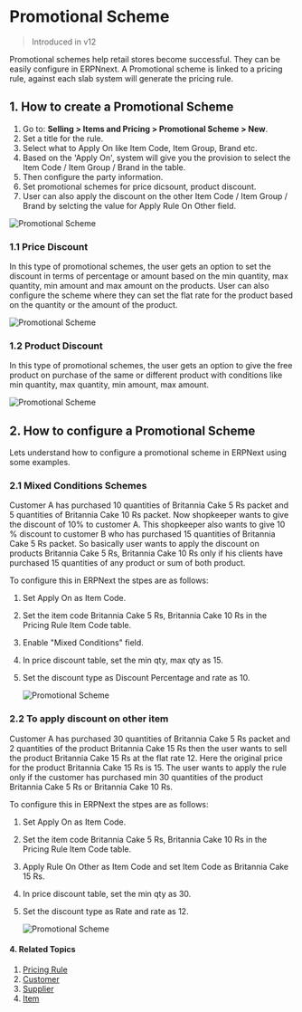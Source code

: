 # Promotional Scheme

> Introduced in v12

Promotional schemes help retail stores become successful. They can be easily configure in ERPNnext. A Promotional scheme is linked to a pricing rule, against each slab system will generate the pricing rule.

## 1. How to create a Promotional Scheme

1. Go to: **Selling > Items and Pricing > Promotional Scheme > New**.
1. Set a title for the rule.
1. Select what to Apply On like Item Code, Item Group, Brand etc.
1. Based on the 'Apply On', system will give you the provision to select the Item Code / Item Group / Brand in the table.
1. Then configure the party information.
1. Set promotional schemes for price dicsount, product discount.
1. User can also apply the discount on the other Item Code / Item Group / Brand by selcting the value for Apply Rule On Other field.

<img alt="Promotional Scheme" class="screenshot" src="{{docs_base_url}}/assets/img/promotional-schemes/promotional-schemes.png">

### 1.1 Price Discount

In this type of promotional schemes, the user gets an option to set the discount in terms of percentage or amount based on the min quantity, max quantity, min amount and max amount on the products. User can also configure the scheme where they can set the flat rate for the product based on the quantity or the amount of the product.

<img alt="Promotional Scheme" class="screenshot" src="{{docs_base_url}}/assets/img/promotional-schemes/promotional-schemes-price-discount.png">

### 1.2 Product Discount

In this type of promotional schemes, the user gets an option to give the free product on purchase of the same or different product with conditions like min quantity, max quantity, min amount, max amount.

<img alt="Promotional Scheme" class="screenshot" src="{{docs_base_url}}/assets/img/promotional-schemes/promotional-schemes-product-discount.png">

## 2. How to configure a Promotional Scheme

Lets understand how to configure a promotional scheme in ERPNext using some examples.

### 2.1 Mixed Conditions Schemes

Customer A has purchased 10 quantities of Britannia Cake 5 Rs packet and 5 quantities of Britannia Cake 10 Rs packet. Now shopkeeper wants to give the discount of 10% to customer A. This shopkeeper also wants to give 10 % discount to customer B who has purchased 15 quantities of Britannia Cake 5 Rs packet. So basically user wants to apply the discount on products Britannia Cake 5 Rs, Britannia Cake 10 Rs only if his clients have purchased 15 quantities of any product or sum of both product.

To configure this in ERPNext the stpes are as follows:
1. Set Apply On as Item Code.
1. Set the item code Britannia Cake 5 Rs, Britannia Cake 10 Rs in the Pricing Rule Item Code table.
1. Enable "Mixed Conditions" field.
1. In price discount table, set the min qty, max qty as 15.
1. Set the discount type as Discount Percentage and rate as 10.

    <img alt="Promotional Scheme" class="screenshot" src="{{docs_base_url}}/assets/img/promotional-schemes/promotional-schemes-mixed-conditions.png">

### 2.2 To apply discount on other item

Customer A has purchased 30 quantities of Britannia Cake 5 Rs packet and 2 quantities of the product Britannia Cake 15 Rs then the user wants to sell the product Britannia Cake 15 Rs at the flat rate 12. Here the original price for the product Britannia Cake 15 Rs is 15.
The user wants to apply the rule only if the customer has purchased min 30 quantities of the product Britannia Cake 5 Rs or Britannia Cake 10 Rs.

To configure this in ERPNext the stpes are as follows:
1. Set Apply On as Item Code.
1. Set the item code Britannia Cake 5 Rs, Britannia Cake 10 Rs in the Pricing Rule Item Code table.
1. Apply Rule On Other as Item Code and set Item Code as Britannia Cake 15 Rs.
1. In price discount table, set the min qty as 30.
1. Set the discount type as Rate and rate as 12.

    <img alt="Promotional Scheme" class="screenshot" src="{{docs_base_url}}/assets/img/promotional-schemes/promotional-schemes-discount-on-other.png">

#### 4. Related Topics
1. [Pricing Rule](/docs/user/manual/en/accounts/pricing-rule)
1. [Customer](/docs/user/manual/en/crm/customer)
1. [Supplier](/docs/user/manual/en/buying/supplier)
1. [Item](/docs/user/manual/en/stock/item)